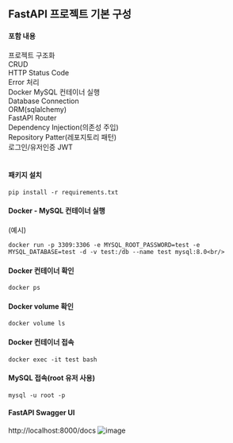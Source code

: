 ## FastAPI 프로젝트 기본 구성

#### 포함 내용
프로젝트 구조화<br/>
CRUD<br/>
HTTP Status Code<br/>
Error 처리<br/>
Docker MySQL 컨테이너 실행<br/>
Database Connection<br/>
ORM(sqlalchemy)<br/>
FastAPI Router<br/>
Dependency Injection(의존성 주입)<br/>
Repository Patter(레포지토리 패턴)<br/>
로그인/유저인증 JWT<br/>
<br/>
  
#### 패키지 설치
````
pip install -r requirements.txt
````
#### Docker - MySQL 컨테이너 실행
(예시) 
````
docker run -p 3309:3306 -e MYSQL_ROOT_PASSWORD=test -e MYSQL_DATABASE=test -d -v test:/db --name test mysql:8.0<br/>
````


#### Docker 컨테이너 확인
````
docker ps
````

#### Docker volume 확인
````
docker volume ls
````

#### Docker 컨테이너 접속
````
docker exec -it test bash
````

#### MySQL 접속(root 유저 사용)
````
mysql -u root -p
````

#### FastAPI Swagger UI
http://localhost:8000/docs
![image](https://github.com/neymaru/fastapi-basic/assets/106804514/ad8225cb-fbd6-4d01-9f24-722ba49bcbbe)






